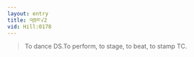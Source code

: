 ```yaml
---
layout: entry
title: འཁྲབ་√2
vid: Hill:0178
---
```

> To dance DS.To perform, to stage, to beat, to stamp TC.
